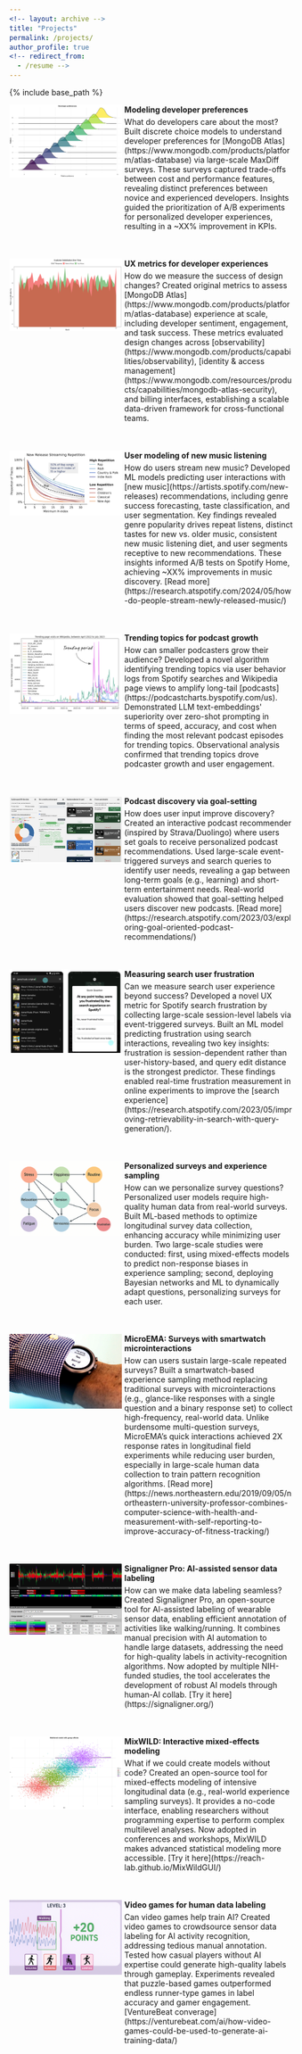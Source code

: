 ```yaml
---
<!-- layout: archive -->
title: "Projects"
permalink: /projects/
author_profile: true
<!-- redirect_from:
  - /resume -->
---
```


{% include base_path %}


<div style="display: flex; flex-direction: column; gap: 50px;">
 
  <div style="display: flex; align-items: flex-start; gap: 5px;">
    <img src="/images/simple_ridge_v2.png" alt="Image 1" style="width: 40%; height: auto;">
    <div style="width: 60%; display: flex; flex-direction: column; gap: 5px;">
      <p markdown="1" style="margin: 0; font-weight: bold;">
        Modeling developer preferences
      </p>
      <p markdown="1" style="margin: 0;">
        What do developers care about the most? Built discrete choice models to understand developer preferences for [MongoDB Atlas](https://www.mongodb.com/products/platform/atlas-database) via large-scale MaxDiff surveys. These surveys captured trade-offs between cost and performance features, revealing distinct preferences between novice and experienced developers. Insights guided the prioritization of A/B experiments for personalized developer experiences, resulting in a ~XX% improvement in KPIs.
      </p>
    </div>
  </div>
 
  <div style="display: flex; align-items: flex-start; gap: 5px;">
    <img src="/images/csat_sample_v2.png" alt="Image 2" style="width: 40%; height: auto;">
    <div style="width: 60%; display: flex; flex-direction: column; gap: 5px;">
      <p markdown="1" style="margin: 0; font-weight: bold;">
        UX metrics for developer experiences
      </p>
      <p markdown="1" style="margin: 0;">
        How do we measure the success of design changes? Created original metrics to assess [MongoDB Atlas](https://www.mongodb.com/products/platform/atlas-database) experience at scale, including developer sentiment, engagement, and task success. These metrics evaluated design changes across [observability](https://www.mongodb.com/products/capabilities/observability), [identity & access management](https://www.mongodb.com/resources/products/capabilities/mongodb-atlas-security), and billing interfaces, establishing a scalable data-driven framework for cross-functional teams.
      </p>
    </div>
  </div>

  <div style="display: flex; align-items: flex-start; gap: 5px;">
    <img src="/images/new_music.png" alt="Image 4" style="width: 40%; height: auto;">
    <div style="width: 60%; display: flex; flex-direction: column; gap: 5px;">
      <p markdown="1" style="margin: 0; font-weight: bold;">
        User modeling of new music listening
      </p>
      <p markdown="1" style="margin: 0;">
        How do users stream new music? Developed ML models predicting user interactions with [new music](https://artists.spotify.com/new-releases) recommendations, including genre success forecasting, taste classification, and user segmentation. Key findings revealed genre popularity drives repeat listens, distinct tastes for new vs. older music, consistent new music listening diet, and user segments receptive to new recommendations. These insights informed A/B tests on Spotify Home, achieving ~XX% improvements in music discovery. [Read more](https://research.atspotify.com/2024/05/how-do-people-stream-newly-released-music/)
      </p>
    </div>
  </div>
  
  <div style="display: flex; align-items: flex-start; gap: 5px;">
    <img src="/images/trending_plot_v2.png" alt="Image 3" style="width: 40%; height: auto;">
    <div style="width: 60%; display: flex; flex-direction: column; gap: 5px;">
      <p markdown="1" style="margin: 0; font-weight: bold;">
        Trending topics for podcast growth
      </p>
      <p markdown="1" style="margin: 0;">
        How can smaller podcasters grow their audience? Developed a novel algorithm identifying trending topics via user behavior logs from Spotify searches and Wikipedia page views to amplify long-tail [podcasts](https://podcastcharts.byspotify.com/us). Demonstrated LLM text-embeddings' superiority over zero-shot prompting in terms of speed, accuracy, and cost when finding the most relevant podcast episodes for trending topics. Observational analysis confirmed that trending topics drove podcaster growth and user engagement.
      </p>
    </div>
  </div>

  
  <div style="display: flex; align-items: flex-start; gap: 5px;">
    <img src="/images/goals_screenshot.png" alt="Image 5" style="width: 40%; height: auto;">
    <div style="width: 60%; display: flex; flex-direction: column; gap: 5px;">
      <p markdown="1" style="margin: 0; font-weight: bold;">
        Podcast discovery via goal-setting
      </p>
      <p markdown="1" style="margin: 0;">
        How does user input improve discovery? Created an interactive podcast recommender (inspired by Strava/Duolingo) where users set goals to receive personalized podcast recommendations. Used large-scale event-triggered surveys and search queries to identify user needs, revealing a gap between long-term goals (e.g., learning) and short-term entertainment needs. Real-world evaluation showed that goal-setting helped users discover new podcasts. [Read more](https://research.atspotify.com/2023/03/exploring-goal-oriented-podcast-recommendations/)
      </p>
    </div>
  </div>

<div style="display: flex; align-items: flex-start; gap: 5px;">
    <img src="/images/search_frust.png" alt="Image 5" style="width: 40%; height: auto;">
    <div style="width: 60%; display: flex; flex-direction: column; gap: 5px;">
      <p markdown="1" style="margin: 0; font-weight: bold;">
        Measuring search user frustration
      </p>
      <p markdown="1" style="margin: 0;">
        Can we measure search user experience beyond success? Developed a novel UX metric for Spotify search frustration by collecting large-scale session-level labels via event-triggered surveys. Built an ML model predicting frustration using search interactions, revealing two key insights: frustration is session-dependent rather than user-history-based, and query edit distance is the strongest predictor. These findings enabled real-time frustration measurement in online experiments to improve the [search experience](https://research.atspotify.com/2023/05/improving-retrievability-in-search-with-query-generation/).
      </p>
    </div>
  </div>


  <div style="display: flex; align-items: flex-start; gap: 5px;">
    <img src="/images/bn_final.png" alt="Image 5" style="width: 40%; height: auto;">
    <div style="width: 60%; display: flex; flex-direction: column; gap: 5px;">
      <p markdown="1" style="margin: 0; font-weight: bold;">
        Personalized surveys and experience sampling
      </p>
      <p markdown="1" style="margin: 0;">
        How can we personalize survey questions? Personalized user models require high-quality human data from real-world surveys. Built ML-based methods to optimize longitudinal survey data collection, enhancing accuracy while minimizing user burden. Two large-scale studies were conducted: first, using mixed-effects models to predict non-response biases in experience sampling; second, deploying Bayesian networks and ML to dynamically adapt questions, personalizing surveys for each user.
      </p>
    </div>
  </div>

  <div style="display: flex; align-items: flex-start; gap: 5px;">
    <img src="/images/uema_image.png" alt="Image 5" style="width: 40%; height: auto;">
    <div style="width: 60%; display: flex; flex-direction: column; gap: 5px;">
      <p markdown="1" style="margin: 0; font-weight: bold;">
        MicroEMA: Surveys with smartwatch microinteractions
      </p>
      <p markdown="1" style="margin: 0;">
        How can users sustain large-scale repeated surveys? Built a smartwatch-based experience sampling method replacing traditional surveys with microinteractions (e.g., glance-like responses with a single question and a binary response set) to collect high-frequency, real-world  data. Unlike burdensome multi-question surveys, MicroEMA’s quick interactions achieved 2X response rates in longitudinal field experiments while reducing user burden, especially in large-scale human data collection to train pattern recognition algorithms. [Read more](https://news.northeastern.edu/2019/09/05/northeastern-university-professor-combines-computer-science-with-health-and-measurement-with-self-reporting-to-improve-accuracy-of-fitness-tracking/)
      </p>
    </div>
  </div>

  <div style="display: flex; align-items: flex-start; gap: 5px;">
    <img src="/images/signaligner_pro.png" alt="Image 5" style="width: 40%; height: auto;">
    <div style="width: 60%; display: flex; flex-direction: column; gap: 5px;">
      <p markdown="1" style="margin: 0; font-weight: bold;">
        Signaligner Pro: AI-assisted sensor data labeling
      </p>
      <p markdown="1" style="margin: 0;">
        How can we make data labeling seamless? Created Signaligner Pro, an open-source tool for AI-assisted labeling of wearable sensor data, enabling efficient annotation of activities like walking/running. It combines manual precision with AI automation to handle large datasets, addressing the need for high-quality labels in activity-recognition algorithms. Now adopted by multiple NIH-funded studies, the tool accelerates the development of robust AI models through human-AI collab. [Try it here](https://signaligner.org/)
      </p>
    </div>
  </div>

  <div style="display: flex; align-items: flex-start; gap: 5px;">
    <img src="/images/mixwild_v2.png" alt="Image 5" style="width: 40%; height: auto;">
    <div style="width: 60%; display: flex; flex-direction: column; gap: 5px;">
      <p markdown="1" style="margin: 0; font-weight: bold;">
        MixWILD: Interactive mixed-effects modeling
      </p>
      <p markdown="1" style="margin: 0;">
        What if we could create models without code? Created an open-source tool for mixed-effects modeling of intensive longitudinal data (e.g., real-world experience sampling surveys). It provides a no-code interface, enabling researchers without programming expertise to perform complex multilevel analyses. Now adopted in conferences and workshops, MixWILD makes advanced statistical modeling more accessible. [Try it here](https://reach-lab.github.io/MixWildGUI/)
      </p>
    </div>
  </div>

  <div style="display: flex; align-items: flex-start; gap: 5px;">
    <img src="/images/mobits_v4.png" alt="Image 5" style="width: 40%; height: auto;">
    <div style="width: 60%; display: flex; flex-direction: column; gap: 5px;">
      <p markdown="1" style="margin: 0; font-weight: bold;">
        Video games for human data labeling
      </p>
      <p markdown="1" style="margin: 0;">
        Can video games help train AI? Created video games to crowdsource sensor data labeling for AI activity recognition, addressing tedious manual annotation. Tested how casual players without AI expertise could generate high-quality labels through gameplay. Experiments revealed that puzzle-based games outperformed endless runner-type games in label accuracy and gamer engagement. [VentureBeat converage](https://venturebeat.com/ai/how-video-games-could-be-used-to-generate-ai-training-data/)
      </p>
    </div>
  </div>
  
</div>



<!-- <div style="display: flex; flex-direction: row; gap: 20px;">

<div style="width: 20%;">
    <img src="/images/bio-photo-2.jpg" alt="Image 1" style="width: 100%; height: auto;">
    <img src="/images/bio-photo-2.jpg" alt="Image 2" style="width: 100%; height: auto;">
    <img src="/images/bio-photo-2.jpg" alt="Image 3" style="width: 100%; height: auto;">
    <img src="/images/bio-photo-2.jpg" alt="Image 4" style="width: 100%; height: auto;">
    <img src="/images/bio-photo-2.jpg" alt="Image 5" style="width: 100%; height: auto;">
</div>

<div style="width: 80%;">
    <p>Text 1</p>
    <p>Text 2</p>
    <p>Text 3</p>
    <p>Text 4</p>
    <p>Text 5</p>
</div> -->

